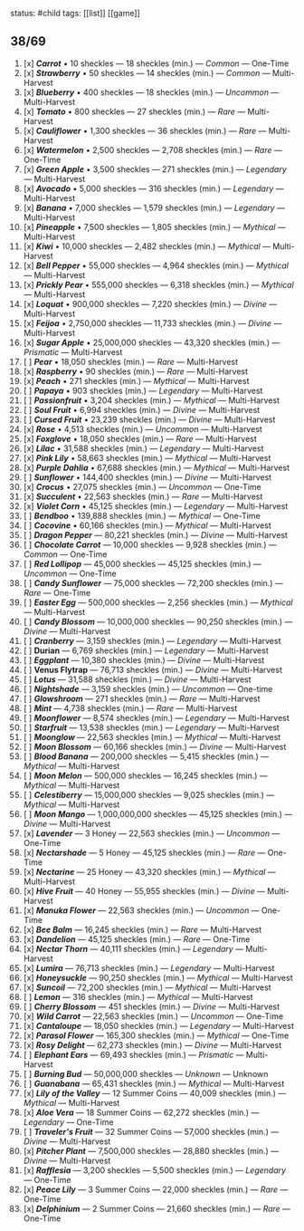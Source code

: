 status: #child 
tags: [[list]] [[game]] 

## 38/69



1. [x] ***Carrot*** • 10 sheckles — 18 sheckles (min.) — *Common* — One-Time 
2. [x] ***Strawberry*** • 50 sheckles — 14 sheckles (min.) — *Common* — Multi-Harvest
3. [x] ***Blueberry*** • 400 sheckles — 18 sheckles (min.) — *Uncommon* — Multi-Harvest
4. [x] ***Tomato*** • 800 sheckles — 27 sheckles (min.) — *Rare* — Multi-Harvest
5. [x] ***Cauliflower*** • 1,300 sheckles — 36 sheckles (min.) — *Rare* — Multi-Harvest
6. [x] ***Watermelon*** • 2,500 sheckles — 2,708 sheckles (min.) — *Rare* — One-Time
7. [x] ***Green Apple*** • 3,500 sheckles — 271 sheckles (min.) — *Legendary* — Multi-Harvest
8. [x] ***Avocado*** • 5,000 sheckles — 316 sheckles (min.) — *Legendary* — Multi-Harvest 
9. [x] ***Banana*** • 7,000 sheckles — 1,579 sheckles (min.) — *Legendary* — Multi-Harvest
10. [x] ***Pineapple*** • 7,500 sheckles — 1,805 sheckles (min.) — *Mythical* — Multi-Harvest
11. [x] ***Kiwi*** • 10,000 sheckles — 2,482 sheckles (min.) — *Mythical* — Multi-Harvest
12. [x] ***Bell Pepper*** • 55,000 sheckles — 4,964 sheckles (min.) — *Mythical* — Multi-Harvest
13. [x] ***Prickly Pear*** • 555,000 sheckles — 6,318 sheckles (min.) — *Mythical* — Multi-Harvest
14. [x] ***Loquat*** • 900,000 sheckles — 7,220 sheckles (min.) — *Divine* — Multi-Harvest
15. [x] ***Feijoa*** • 2,750,000 sheckles — 11,733 sheckles (min.) — *Divine* — Multi-Harvest
16. [x] ***Sugar Apple*** • 25,000,000 sheckles — 43,320 sheckles (min.) — *Prismatic* — Multi-Harvest
17. [ ] ***Pear*** • 18,050 sheckles (min.) — *Rare* — Multi-Harvest 
18. [x] ***Raspberry*** • 90 sheckles (min.) — *Rare* — Multi-Harvest 
19. [x] ***Peach*** • 271 sheckles (min.) — *Mythical* — Multi-Harvest
20. [ ] ***Papaya*** • 903 sheckles (min.) — *Legendary* — Multi-Harvest 
21. [ ] ***Passionfruit*** • 3,204 sheckles (min.) — *Mythical* — Multi-Harvest 
22. [ ] ***Soul Fruit*** • 6,994 sheckles (min.) — *Divine* — Multi-Harvest 
23. [ ] ***Cursed Fruit*** • 23,239 sheckles (min.) — *Divine* — Multi-Harvest
24. [x] ***Rose*** • 4,513 sheckles (min.) — *Uncommon* — Multi-Harvest
25. [x] ***Foxglove*** • 18,050 sheckles (min.) — *Rare* — Multi-Harvest 
26. [x] ***Lilac*** • 31,588 sheckles (min.) — *Legendary* — Multi-Harvest
27. [x] ***Pink Lily*** • 58,663 sheckles (min.) — *Mythical* — Multi-Harvest
28. [x] ***Purple Dahlia*** • 67,688 sheckles (min.) — *Mythical* — Multi-Harvest 
29. [ ] ***Sunflower*** • 144,400 sheckles (min.) — *Divine* — Multi-Harvest
30. [x] ***Crocus*** • 27,075 sheckles (min.) — *Uncommon* — One-Time 
31. [x] ***Succulent*** • 22,563 sheckles (min.) — *Rare* — Multi-Harvest
32. [x] ***Violet Corn*** • 45,125 sheckles (min.) — *Legendary* — Multi-Harvest 
33. [ ] ***Bendboo*** • 139,888 sheckles (min.) — *Mythical* — One-Time 
34. [ ] ***Cocovine*** • 60,166 sheckles (min.) — *Mythical* — Multi-Harvest 
35. [ ] ***Dragon Pepper*** — 80,221 sheckles (min.) — *Divine* — Multi-Harvest
36. [ ] ***Chocolate Carrot*** — 10,000 sheckles — 9,928 sheckles (min.) — *Common* — One-Time 
37. [ ] ***Red Lollipop*** — 45,000 sheckles — 45,125 sheckles (min.) — *Uncommon* — One-Time 
38. [ ] ***Candy Sunflower*** — 75,000 sheckles — 72,200 sheckles (min.) — *Rare* — One-Time 
39. [ ] ***Easter Egg*** — 500,000 sheckles — 2,256 sheckles (min.) — *Mythical* — Multi-Harvest 
40. [ ] ***Candy Blossom*** — 10,000,000 sheckles — 90,250 sheckles (min.) — *Divine* — Multi-Harvest 
41. [ ] ***Cranberry*** — 3,159 sheckles (min.) — *Legendary* — Multi-Harvest 
42. [ ] **Durian** — 6,769 sheckles (min.) — *Legendary* — Multi-Harvest 
43. [ ] ***Eggplant*** — 10,380 sheckles (min.) — *Divine* — Multi-Harvest 
44. [ ] **Venus Flytrap** — 76,713 sheckles (min.) — *Divine* — Multi-Harvest 
45. [ ] ***Lotus*** — 31,588 sheckles (min.) — *Divine* — Multi-Harvest 
46. [ ] ***Nightshade*** — 3,159 sheckles (min.) — *Uncommon* — One-time 
47. [ ] ***Glowshroom*** — 271 sheckles (min.) — *Rare* — Multi-Harvest 
48. [ ] ***Mint*** — 4,738 sheckles (min.) — *Rare* — Multi-Harvest 
49. [ ] ***Moonflower*** — 8,574 sheckles (min.) — *Legendary* — Multi-Harvest 
50. [ ] ***Starfruit*** — 13,538 sheckles (min.) — *Legendary* — Multi-Harvest
51. [ ] ***Moonglow*** — 22,563 sheckles (min.) — *Mythical* — Multi-Harvest 
52. [ ] ***Moon Blossom*** — 60,166 sheckles (min.) — *Divine* — Multi-Harvest 
53. [ ] ***Blood Banana*** — 200,000 sheckles — 5,415 sheckles (min.) — *Mythical* — Multi-Harvest 
54. [ ] ***Moon Melon*** — 500,000 sheckles — 16,245 sheckles (min.) — *Mythical* — Multi-Harvest 
55. [ ] ***Celestiberry*** — 15,000,000 sheckles — 9,025 sheckles (min.) — *Mythical* — Multi-Harvest 
56. [ ] ***Moon Mango*** — 1,000,000,000 sheckles — 45,125 sheckles (min.) — *Divine* — Multi-Harvest 
57. [x] ***Lavender*** — 3 Honey — 22,563 sheckles (min.) — *Uncommon* — One-Time 
58. [x] ***Nectarshade*** — 5 Honey — 45,125 sheckles (min.) — *Rare* — One-Time
59. [x] ***Nectarine*** — 25 Honey — 43,320 sheckles (min.) — *Mythical* — Multi-Harvest
60. [x] ***Hive Fruit*** — 40 Honey — 55,955 sheckles (min.) — *Divine* — Multi-Harvest
61. [x] ***Manuka Flower*** — 22,563 sheckles (min.) — *Uncommon* — One-Time 
62. [x] ***Bee Balm*** — 16,245 sheckles (min.) — *Rare* — Multi-Harvest 
63. [x] ***Dandelion*** — 45,125 sheckles (min.) — *Rare* — One-Time 
64. [x] ***Nectar Thorn*** — 40,111 sheckles (min.) — *Legendary* — Multi-Harvest 
65. [x] ***Lumira*** — 76,713 sheckles (min.) — *Legendary* — Multi-Harvest 
66. [x] ***Honeysuckle*** — 90,250 sheckles (min.) — *Mythical* — Multi-Harvest 
67. [x] ***Suncoil*** — 72,200 sheckles (min.) — *Mythical* — Multi-Harvest 
68. [ ] ***Lemon*** — 316 sheckles (min.) — *Mythical* — Multi-Harvest 
69. [ ] ***Cherry Blossom*** — 451 sheckles (min.) — *Divine* — Multi-Harvest 
70. [x] ***Wild Carrot*** — 22,563 sheckles (min.) — *Uncommon* — One-Time
71. [x] ***Cantaloupe*** — 18,050 sheckles (min.) — *Legendary* — Multi-Harvest
72. [x] ***Parasol Flower*** — 165,300 sheckles (min.) — *Mythical* — One-Time
73. [x] ***Rosy Delight*** — 62,273 sheckles (min.) — *Divine* — Multi-Harvest
74. [ ] ***Elephant Ears*** — 69,493 sheckles (min.) — *Prismatic* — Multi-Harvest
75. [ ] ***Burning Bud*** — 50,000,000 sheckles — *Unknown* — Unknown
76. [ ] ***Guanabana*** — 65,431 sheckles (min.) — *Mythical* — Multi-Harvest
77. [x] ***Lily of the Valley*** — 12 Summer Coins — 40,009 sheckles (min.) — *Mythical* — Multi-Harvest
78. [x] ***Aloe Vera*** — 18 Summer Coins — 62,272 sheckles (min.) — *Legendary* — One-Time
79. [ ] ***Traveler's Fruit*** — 32 Summer Coins — 57,000 sheckles (min.) — *Divine* — Multi-Harvest
80. [x] ***Pitcher Plant*** — 7,500,000 sheckles — 28,880 sheckles (min.) — *Divine* — Multi-Harvest
81. [x] ***Rafflesia*** — 3,200 sheckles — 5,500 sheckles (min.) — *Legendary* — One-Time 
82. [x] ***Peace Lily*** — 3 Summer Coins — 22,000 sheckles (min.) — *Rare* — One-Time
83. [x] ***Delphinium*** — 2 Summer Coins — 21,660 sheckles (min.) — *Rare* — One-Time